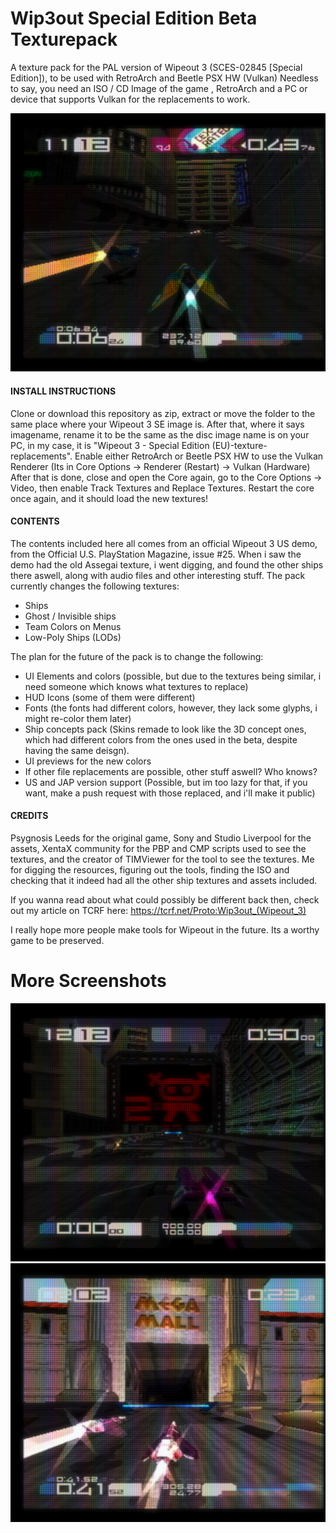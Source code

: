 # Wip3out Special Edition Beta Texturepack
  A texture pack for the PAL version of Wipeout 3 (SCES-02845 [Special Edition]), to be used with RetroArch and Beetle PSX HW (Vulkan)
  Needless to say, you need an ISO / CD Image of the game , RetroArch and a PC or device that supports Vulkan for the replacements to work.
  
  ![Alt text](https://github.com/Matsilagi/WO3-Beta-Texturepack/blob/main/sshot2.png?raw=true "Feisar and Assegai")
  
#### INSTALL INSTRUCTIONS
  Clone or download this repository as zip, extract or move the folder to the same place where your Wipeout 3 SE image is.
  After that, where it says imagename, rename it to be the same as the disc image name is on your PC, in my case, it is "Wipeout 3 - Special Edition (EU)-texture-replacements".
  Enable either RetroArch or Beetle PSX HW to use the Vulkan Renderer (Its in Core Options -> Renderer (Restart) -> Vulkan (Hardware)
  After that is done, close and open the Core again, go to the Core Options -> Video, then enable Track Textures and Replace Textures.
  Restart the core once again, and it should load the new textures!

#### CONTENTS
 The contents included here all comes from an official Wipeout 3 US demo, from the Official U.S. PlayStation Magazine, issue #25. When i saw the demo had the old Assegai texture, i went digging, and found the other ships there aswell, along with audio files and other interesting stuff.
 The pack currently changes the following textures:
 - Ships
 - Ghost / Invisible ships
 - Team Colors on Menus
 - Low-Poly Ships (LODs)
 
 The plan for the future of the pack is to change the following:
 - UI Elements and colors (possible, but due to the textures being similar, i need someone which knows what textures to replace)
 - HUD Icons (some of them were different)
 - Fonts (the fonts had different colors, however, they lack some glyphs, i might re-color them later)
 - Ship concepts pack (Skins remade to look like the 3D concept ones, which had different colors from the ones used in the beta, despite having the same deisgn).
 - UI previews for the new colors
 - If other file replacements are possible, other stuff aswell? Who knows?
 - US and JAP version support (Possible, but im too lazy for that, if you want, make a push request with those replaced, and i'll make it public)
	 
#### CREDITS

 Psygnosis Leeds for the original game, Sony and Studio Liverpool for the assets, XentaX community for the PBP and CMP scripts used to see the textures, and the creator of TIMViewer for the tool to see the textures.
 Me for digging the resources, figuring out the tools, finding the ISO and checking that it indeed had all the other ship textures and assets included.
 
 If you wanna read about what could possibly be different back then, check out my article on TCRF here: https://tcrf.net/Proto:Wip3out_(Wipeout_3)
 
 I really hope more people make tools for Wipeout in the future. Its a worthy game to be preserved.
 
 # More Screenshots
 ![Alt text](https://github.com/Matsilagi/WO3-Beta-Texturepack/blob/main/sshot1.png?raw=true "Qirex")
 ![Alt text](https://github.com/Matsilagi/WO3-Beta-Texturepack/blob/main/sshot3.png?raw=true "Icaras & Ghost Icaras")
